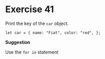 # Exercise 41

Print the key of the `car` object.

`let car = {
  name: "Fiat",
  color: "red",
};`


**Suggestion**

Use the `for in` statement
